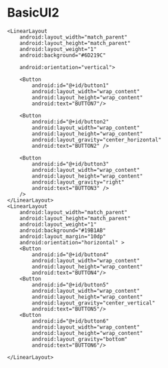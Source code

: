 # BasicUI2

<?xml version="1.0" encoding="utf-8"?>
<LinearLayout xmlns:android="http://schemas.android.com/apk/res/android"
    xmlns:app="http://schemas.android.com/apk/res-auto"
    xmlns:tools="http://schemas.android.com/tools"
    android:layout_width="match_parent"
    android:layout_height="match_parent"
    android:orientation="vertical"
    android:background="#FF0000"
    tools:context=".MainActivity">

    <LinearLayout
        android:layout_width="match_parent"
        android:layout_height="match_parent"
        android:layout_weight="1"
        android:background="#6D219C"

        android:orientation="vertical">

        <Button
            android:id="@+id/button1"
            android:layout_width="wrap_content"
            android:layout_height="wrap_content"
            android:text="BUTTON7"/>

        <Button
            android:id="@+id/button2"
            android:layout_width="wrap_content"
            android:layout_height="wrap_content"
            android:layout_gravity="center_horizontal"
            android:text="BUTTON2" />

        <Button
            android:id="@+id/button3"
            android:layout_width="wrap_content"
            android:layout_height="wrap_content"
            android:layout_gravity="right"
            android:text="BUTTON3" />
        />
    </LinearLayout>
    <LinearLayout
        android:layout_width="match_parent"
        android:layout_height="match_parent"
        android:layout_weight="1"
        android:background="#19B1AB"
        android:layout_margin="10dp"
        android:orientation="horizontal" >
        <Button
            android:id="@+id/button4"
            android:layout_width="wrap_content"
            android:layout_height="wrap_content"
            android:text="BUTTON4"/>
        <Button
            android:id="@+id/button5"
            android:layout_width="wrap_content"
            android:layout_height="wrap_content"
            android:layout_gravity="center_vertical"
            android:text="BUTTON5"/>
        <Button
            android:id="@+id/button6"
            android:layout_width="wrap_content"
            android:layout_height="wrap_content"
            android:layout_gravity="bottom"
            android:text="BUTTON6"/>

    </LinearLayout>
</LinearLayout>
